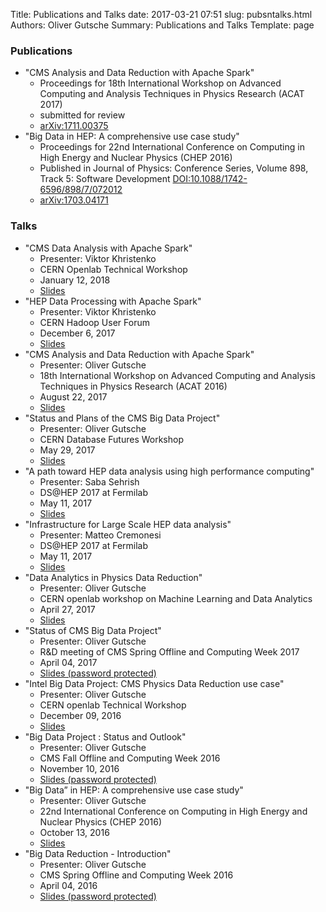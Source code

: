 Title: Publications and Talks
date: 2017-03-21 07:51
slug: pubsntalks.html
Authors: Oliver Gutsche
Summary: Publications and Talks
Template: page

### Publications

* "CMS Analysis and Data Reduction with Apache Spark"
    * Proceedings for 18th International Workshop on Advanced Computing and Analysis Techniques in Physics Research (ACAT 2017)
    * submitted for review
    * [arXiv:1711.00375](https://arxiv.org/abs/1711.00375)
* "Big Data in HEP: A comprehensive use case study"
    * Proceedings for 22nd International Conference on Computing in High Energy and Nuclear Physics (CHEP 2016)
    * Published in Journal of Physics: Conference Series, Volume 898, Track 5: Software Development [DOI:10.1088/1742-6596/898/7/072012](https://doi.org/10.1088/1742-6596/898/7/072012)
    * [arXiv:1703.04171](https://arxiv.org/abs/1703.04171)

### Talks

* "CMS Data Analysis with Apache Spark"
    * Presenter: Viktor Khristenko
    * CERN Openlab Technical Workshop
    * January 12, 2018
    * [Slides](https://indico.cern.ch/event/669648/contributions/2802522/attachments/1581800/2499849/cernopenlab_technical_workshop_12012018.pdf)
* "HEP Data Processing with Apache Spark"
    * Presenter: Viktor Khristenko
    * CERN Hadoop User Forum
    * December 6, 2017
    * [Slides](https://indico.cern.ch/event/678628/)
* "CMS Analysis and Data Reduction with Apache Spark"
    * Presenter: Oliver Gutsche
    * 18th International Workshop on Advanced Computing and Analysis Techniques in Physics Research (ACAT 2016)
    * August 22, 2017
    * [Slides](https://indico.cern.ch/event/567550/contributions/2629602/attachments/1511348/2357033/170822_-_ACAT2017_-_Gutsche_-_CMS_Analysis_and_Data_Reduction_with_Apache_Spark.pdf)
* "Status and Plans of the CMS Big Data Project"
    * Presenter: Oliver Gutsche
    * CERN Database Futures Workshop
    * May 29, 2017
    * [Slides](https://indico.cern.ch/event/615499/contributions/2595656/attachments/1466741/2267840/170529_-_Status_and_Plans_of_the_CMS_Big_Data_Project.pdf)
* "A path toward HEP data analysis using high performance computing"
    * Presenter: Saba Sehrish
    * DS@HEP 2017 at Fermilab 
    * May 11, 2017
    * [Slides](https://indico.fnal.gov/getFile.py/access?contribId=39&sessionId=1&resId=0&materialId=slides&confId=13497)
* "Infrastructure for Large Scale HEP data analysis"
    * Presenter: Matteo Cremonesi
    * DS@HEP 2017 at Fermilab 
    * May 11, 2017
    * [Slides](https://indico.fnal.gov/getFile.py/access?contribId=38&sessionId=1&resId=0&materialId=slides&confId=13497)
* "Data Analytics in Physics Data Reduction"
    * Presenter: Oliver Gutsche
    * CERN openlab workshop on Machine Learning and Data Analytics
    * April 27, 2017
    * [Slides](https://indico.cern.ch/event/627852/contributions/2548016/attachments/1450704/2236815/170427_-_Data_Analytics_-_Physics_Data_Reduction.pdf)
* "Status of CMS Big Data Project"
    * Presenter: Oliver Gutsche
    * R&D meeting of CMS Spring Offline and Computing Week 2017
    * April 04, 2017
    * [Slides (password protected)](https://indico.cern.ch/event/627874/contributions/2535877/attachments/1439405/2215231/170404_-_Status_of_CMS_Big_Data_Project.pdf)
* "Intel Big Data Project: CMS Physics Data Reduction use case"
    * Presenter: Oliver Gutsche
    * CERN openlab Technical Workshop
    * December 09, 2016
    * [Slides](https://indico.cern.ch/event/575212/contributions/2361379/attachments/1385967/2109083/161209_-_Gutsche_-_CMS_Physics_Data_Reduction.pdf)
* "Big Data Project : Status and Outlook"
    * Presenter: Oliver Gutsche
    * CMS Fall Offline and Computing Week 2016
    * November 10, 2016
    * [Slides (password protected)](https://indico.cern.ch/event/581102/contributions/2366155/attachments/1369251/2075825/161110_-_Big_Data.pdf)
* "Big Data” in HEP: A comprehensive use case study"
    * Presenter: Oliver Gutsche
    * 22nd International Conference on Computing in High Energy and Nuclear Physics (CHEP 2016)
    * October 13, 2016
    * [Slides](https://indico.cern.ch/event/505613/contributions/2228345/attachments/1347701/2045001/Oral-360.pdf)
* "Big Data Reduction - Introduction"
    * Presenter: Oliver Gutsche
    * CMS Spring Offline and Computing Week 2016
    * April 04, 2016
    * [Slides (password protected)](https://indico.cern.ch/event/467381/contributions/1974871/attachments/1254703/1851720/160407_-_CMS_and_Big_Data.pdf)
